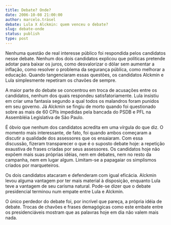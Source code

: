 ```yaml
---
title: Debate? Onde?
date: 2006-10-08 21:00:00
author: marcelo.träsel
debate: Lula X Alckmin: quem venceu o debate?
slug: debate-onde
status: publish 
type: post
---
```


Nenhuma questão de real interesse público foi respondida pelos candidatos nesse debate. Nenhum dos dois candidatos explicou que políticas pretende adotar para baixar os juros, como desvalorizar o dólar sem aumentar a inflação, como resolver o problema da segurança pública, como melhorar a educação. Quando tangenciaram essas questões, os candidatos Alckmin e Lula simplesmente repetiram os chavões de sempre.  
  
A maior parte do debate se concentrou em troca de acusações entre os candidatos, nenhum dos quais respondeu satisfatoriamente. Lula insistiu em criar uma fantasia segundo a qual todos os malandros foram punidos em seu governo. Já Alckmin se fingiu de morto quando foi questionado sobre as mais de 60 CPIs impedidas pela bancada do PSDB e PFL na Assembléia Legislativa de São Paulo.   
  
É óbvio que nenhum dos candidatos acredita em uma vírgula do que diz. O momento mais interessante, de fato, foi quando ambos começaram a discutir a qualidade dos assessores que os ensaiaram. Com essa discussão, fizeram transparecer o que é o suposto debate hoje: a repetição exaustiva de frases criadas por seus assessores. Os candidatos hoje não expõem mais suas próprias idéias, nem em debates, nem no resto da campanha, nem em lugar algum. Limitam-se a papagaiar os simplismos criados por marqueteiros.  
  
Os dois candidatos atacaram e defenderam com igual eficácia. Alckmin levou alguma vantagem por ter mais material à disposição, enquanto Lula teve a vantagem de seu carisma natural. Pode-se dizer que o debate presidencial terminou num empate entre Lula e Alckmin.   
  
O único perdedor do debate foi, por incrível que pareça, a própria idéia de debate. Trocas de chavões e frases demagógicas como este embate entre os presidenciáveis mostram que as palavras hoje em dia não valem mais nada.  

